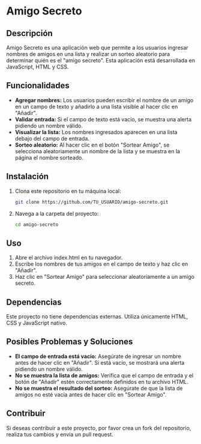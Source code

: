 # Amigo Secreto

## Descripción

Amigo Secreto es una aplicación web que permite a los usuarios ingresar nombres de amigos en una lista y realizar un sorteo aleatorio para determinar quién es el "amigo secreto". Esta aplicación está desarrollada en JavaScript, HTML y CSS.

## Funcionalidades

- **Agregar nombres:** Los usuarios pueden escribir el nombre de un amigo en un campo de texto y añadirlo a una lista visible al hacer clic en "Añadir".
- **Validar entrada:** Si el campo de texto está vacío, se muestra una alerta pidiendo un nombre válido.
- **Visualizar la lista:** Los nombres ingresados aparecen en una lista debajo del campo de entrada.
- **Sorteo aleatorio:** Al hacer clic en el botón "Sortear Amigo", se selecciona aleatoriamente un nombre de la lista y se muestra en la página el nombre sorteado.

## Instalación

1. Clona este repositorio en tu máquina local:

   ```bash
   git clone https://github.com/TU_USUARIO/amigo-secreto.git

2. Navega a la carpeta del proyecto:

   ```bash
   cd amigo-secreto

## Uso

1. Abre el archivo index.html en tu navegador.
2. Escribe los nombres de tus amigos en el campo de texto y haz clic en "Añadir".
3. Haz clic en "Sortear Amigo" para seleccionar aleatoriamente a un amigo secreto.

## Dependencias

Este proyecto no tiene dependencias externas. Utiliza únicamente HTML, CSS y JavaScript nativo.

## Posibles Problemas y Soluciones

- **El campo de entrada está vacío:** Asegúrate de ingresar un nombre antes de hacer clic en "Añadir". Si está vacío, se mostrará una alerta pidiendo un nombre válido.
- **No se muestra la lista de amigos:** Verifica que el campo de entrada y el botón de "Añadir" estén correctamente definidos en tu archivo HTML.
- **No se muestra el resultado del sorteo:** Asegúrate de que la lista de amigos no esté vacía antes de hacer clic en "Sortear Amigo".

## Contribuir

Si deseas contribuir a este proyecto, por favor crea un fork del repositorio, realiza tus cambios y envía un pull request.
